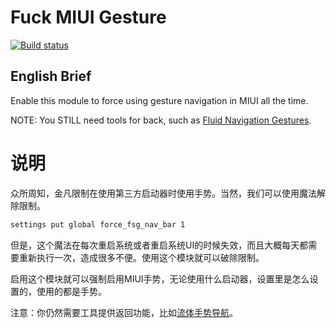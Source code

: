 # Fuck MIUI Gesture

[![Build status](https://build.appcenter.ms/v0.1/apps/522a086b-c255-4ee7-9978-49495cacca27/branches/main/badge)](https://appcenter.ms)

## English Brief

Enable this module to force using gesture navigation in MIUI all the time.

NOTE: You STILL need tools for back, such as [Fluid Navigation Gestures](https://play.google.com/store/apps/details?id=com.fb.fluid).

# 说明

众所周知，金凡限制在使用第三方启动器时使用手势。当然，我们可以使用魔法解除限制。

``` bash
settings put global force_fsg_nav_bar 1
```

但是，这个魔法在每次重启系统或者重启系统UI的时候失效，而且大概每天都需要重新执行一次，造成很多不便。使用这个模块就可以破除限制。

启用这个模块就可以强制启用MIUI手势，无论使用什么启动器，设置里是怎么设置的，使用的都是手势。

注意：你仍然需要工具提供返回功能，比如[流体手势导航](https://play.google.com/store/apps/details?id=com.fb.fluid)。
